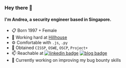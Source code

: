 ### Hey there 👋

#### I'm Andrea, a security engineer based in Singapore.

- 📋 Born 1997 + Female
- 💼 Working hard at [Hillhouse](https://www.hillhouseinvestment.com/)
- ⚙️ Comfortable with `.js`, `.py`
- 📝 Obtained `CISSP`, `OSWE`, `OSCP`, `Project+`
- 📫 Reachable at
  [![linkedin badge](https://img.shields.io/badge/Andrea_Thniah-30302f?style=flat&logo=linkedin)](https://www.linkedin.com/in/andreathniah/)
  [![blog badge](https://img.shields.io/badge/bucketoftears-30302f?style=flat&logo=AbletonLive)](https://andreathniah.github.io/)
- 🐳 Currently working on improving my bug bounty skills
